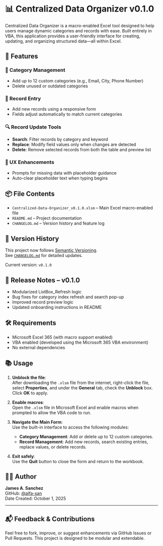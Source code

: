 # 📊 Centralized Data Organizer v0.1.0

Centralized Data Organizer is a macro-enabled Excel tool designed to help users manage dynamic categories and records with ease. Built entirely in VBA, this application provides a user-friendly interface for creating, updating, and organizing structured data—all within Excel.

## 🚀 Features

### 🔧 Category Management
- Add up to 12 custom categories (e.g., Email, City, Phone Number)
- Delete unused or outdated categories
### 📝 Record Entry
- Add new records using a responsive form
- Fields adjust automatically to match current categories
### 🔍 Record Update Tools
- **Search**: Filter records by category and keyword
- **Replace**: Modify field values only when changes are detected
- **Delete**: Remove selected records from both the table and preview list
### 🎯 UX Enhancements
- Prompts for missing data with placeholder guidance
- Auto-clear placeholder text when typing begins

## 📦 File Contents

- `Centralized-Data-Organizer_v0.1.0.xlsm` – Main Excel macro-enabled file
- `README.md` – Project documentation
- `CHANGELOG.md` – Version history and feature log

## 📜 Version History

This project now follows [Semantic Versioning](https://semver.org/).  
See [`CHANGELOG.md`](CHANGELOG.md) for detailed updates.

Current version: `v0.1.0`

## 🧾 Release Notes – v0.1.0

- Modularized ListBox_Refresh logic
- Bug fixes for category index refresh and search pop-up
- Improved record preview logic
- Updated onboarding instructions in README

## 🛠 Requirements

- Microsoft Excel 365 (with macro support enabled)
- VBA enabled (developed using the Microsoft 365 VBA environment)
- No external dependencies

## 📚 Usage

1. **Unblock the file**:  
   After downloading the `.xlsm` file from the internet, right-click the file, select **Properties**, and under the **General** tab, check the **Unblock** box. Click **OK** to apply.

2. **Enable macros**:  
   Open the `.xlsm` file in Microsoft Excel and enable macros when prompted to allow the VBA code to run.

3. **Navigate the Main Form**:  
   Use the built-in interface to access the following modules:
   - **Category Management**: Add or delete up to 12 custom categories.
   - **Record Management**: Add new records, search existing entries, replace values, or delete records.

4. **Exit safely**:  
   Use the **Quit** button to close the form and return to the workbook.



## 👨‍💻 Author

**James A. Sanchez**  
GitHub: [@alfa-san](https://github.com/alfa-san)  
Date Created: October 1, 2025

---

## 📬 Feedback & Contributions

Feel free to fork, improve, or suggest enhancements via GitHub Issues or Pull Requests. This project is designed to be modular and extendable.

